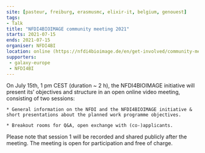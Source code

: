 ```yaml
---
site: [pasteur, freiburg, erasmusmc, elixir-it, belgium, genouest]
tags:
- Talk
title: "NFDI4BIOIMAGE community meeting 2021"
starts: 2021-07-15
ends: 2021-07-15
organiser: NFDI4BI
location: online (https://nfdi4bioimage.de/en/get-involved/community-meeting-2021/)
supporters: 
 - galaxy-europe
 - NFDI4BI
---
```


On July 15th, 1 pm CEST (duration ~ 2 h), the NFDI4BIOIMAGE initiative will present its’ objectives and structure in an open online video meeting, consisting of two sessions:

    * General information on the NFDI and the NFDI4BIOIMAGE initiative & short presentations about the planned work programme objectives.

    * Breakout rooms for Q&A, open exchange with (co-)applicants.

Please note that session 1 will be recorded and shared publicly after the meeting.
The meeting is open for participation and free of charge.